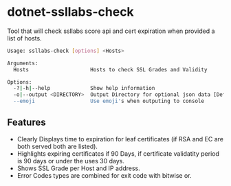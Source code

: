 
# dotnet-ssllabs-check

Tool that will check ssllabs score api and cert expiration when provided a list of hosts.

```bash
Usage: ssllabs-check [options] <Hosts>

Arguments:
  Hosts                    Hosts to check SSL Grades and Validity

Options:
  -?|-h|--help             Show help information
  -o|--output <DIRECTORY>  Output Directory for optional json data [Default: don't write out data]
  --emoji                  Use emoji's when outputing to console
```

## Features

- Clearly Displays time to expiration for leaf certificates (if RSA and EC are both served both are listed).
- Highlights expiring certificates if 90 Days, if certificate validatity period is 90 days or under the uses 30 days.
- Shows SSL Grade per Host and IP address. 
- Error Codes types are combined for exit code with bitwise or.
